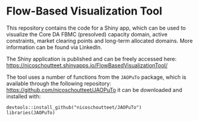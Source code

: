 # Flow-Based Visualization Tool
This repository contains the code for a Shiny app, which can be used to visualize the Core DA FBMC (presolved) capacity domain, active constraints, market clearing points and long-term allocated domains.
More information can be found via LinkedIn.

The Shiny application is published and can be freely accessed here: https://nicoschoutteet.shinyapps.io/FlowBasedVisualizationTool/

The tool uses a number of functions from the `JAOPuTo` package, which is available through the following repository:
https://github.com/nicoschoutteet/JAOPuTo
it can be downloaded and installed with:
```{r}
devtools::install_github("nicoschoutteet/JAOPuTo")
libraries(JAOPuTo)
```
